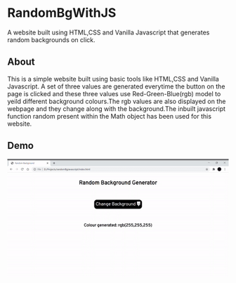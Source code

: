 # RandomBgWithJS
A website built using HTML,CSS and Vanilla Javascript that generates random backgrounds on click.
## About
This is a simple website built using basic tools like HTML,CSS and Vanilla Javascript. A set of three values are generated everytime the button on the page is clicked and these three values use Red-Green-Blue(rgb) model to yeild different background colours.The rgb values are also displayed on the webpage and they change along with the background.The inbuilt javascript function random present within the Math object has been used for this website.
## Demo
![demo-gif](randomBgJavascript/demo.gif)
